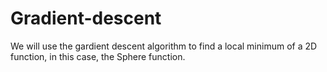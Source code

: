 # Gradient-descent
We will use the gardient descent algorithm to find a local minimum of a 2D function, in this case, the Sphere function.
